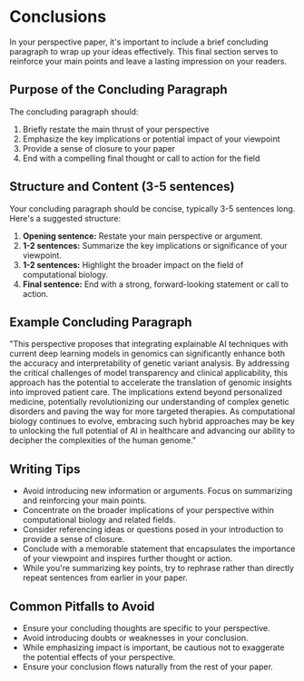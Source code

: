 # Conclusions

In your perspective paper, it's important to include a brief concluding paragraph to wrap up your ideas effectively.
This final section serves to reinforce your main points and leave a lasting impression on your readers.

## Purpose of the Concluding Paragraph

The concluding paragraph should:

1.  Briefly restate the main thrust of your perspective
2.  Emphasize the key implications or potential impact of your viewpoint
3.  Provide a sense of closure to your paper
4.  End with a compelling final thought or call to action for the field

## Structure and Content (3-5 sentences)

Your concluding paragraph should be concise, typically 3-5 sentences long. Here's a suggested structure:

1.  **Opening sentence:** Restate your main perspective or argument.
2.  **1-2 sentences:** Summarize the key implications or significance of your viewpoint.
3.  **1-2 sentences:** Highlight the broader impact on the field of computational biology.
4.  **Final sentence:** End with a strong, forward-looking statement or call to action.

## Example Concluding Paragraph

"This perspective proposes that integrating explainable AI techniques with current deep learning models in genomics can significantly enhance both the accuracy and interpretability of genetic variant analysis. By addressing the critical challenges of model transparency and clinical applicability, this approach has the potential to accelerate the translation of genomic insights into improved patient care. The implications extend beyond personalized medicine, potentially revolutionizing our understanding of complex genetic disorders and paving the way for more targeted therapies. As computational biology continues to evolve, embracing such hybrid approaches may be key to unlocking the full potential of AI in healthcare and advancing our ability to decipher the complexities of the human genome."

## Writing Tips

-   Avoid introducing new information or arguments. Focus on summarizing and reinforcing your main points.
-   Concentrate on the broader implications of your perspective within computational biology and related fields.
-   Consider referencing ideas or questions posed in your introduction to provide a sense of closure.
-   Conclude with a memorable statement that encapsulates the importance of your viewpoint and inspires further thought or action.
-   While you're summarizing key points, try to rephrase rather than directly repeat sentences from earlier in your paper.

## Common Pitfalls to Avoid

-   Ensure your concluding thoughts are specific to your perspective.
-   Avoid introducing doubts or weaknesses in your conclusion.
-   While emphasizing impact is important, be cautious not to exaggerate the potential effects of your perspective.
-   Ensure your conclusion flows naturally from the rest of your paper.
